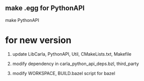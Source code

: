 ## make .egg for PythonAPI

make PythonAPI

# for new version
1. update LibCarla, PythonAPI, Util, CMakeLists.txt, Makefile

2. modify dependency in carla_python_api_deps.bzl, third_party

3. modify WORKSPACE, BUILD.bazel script for bazel

